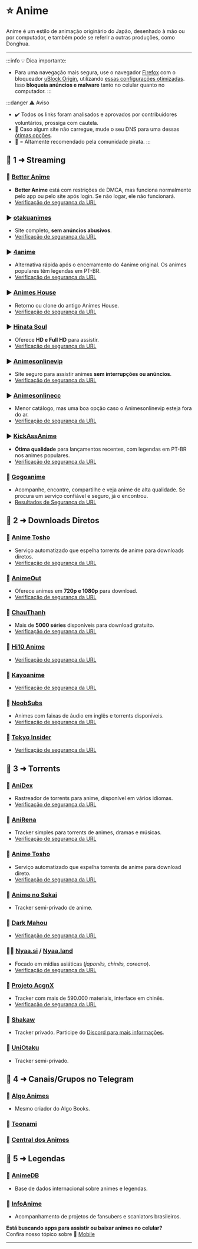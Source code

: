 # ⭐ Anime

Anime é um estilo de animação originário do Japão, desenhado à mão ou por computador, e também pode se referir a outras produções, como Donghua.

---

:::info 💡 Dica importante:
- Para uma navegação mais segura, use o navegador [Firefox](https://mozilla.org/firefox/new/) com o bloqueador [uBlock Origin](https://addons.mozilla.org/firefox/addon/ublock-origin/), utilizando [essas configurações otimizadas](https://take-me-to.space/UShoGZ7.png). Isso **bloqueia anúncios e malware** tanto no celular quanto no computador.
:::

:::danger ⚠️ Aviso
- ✔️ Todos os links foram analisados e aprovados por contribuidores voluntários, prossiga com cautela.
- 🚨 Caso algum site não carregue, mude o seu DNS para uma dessas [ótimas opções](https://www.privacyguides.org/en/dns/).
- 🌟 = Altamente recomendado pela comunidade pirata.
:::

## 📑 1 ➜ Streaming

### 🌟 [Better Anime](https://betteranime.net/)
- **Better Anime** está com restrições de DMCA, mas funciona normalmente pelo app ou pelo site após login. Se não logar, ele não funcionará.
- [Verificação de segurança da URL](https://www.urlvoid.com/scan/betteranime.net/)

### ▶️ [otakuanimes](https://otakuanimesscc.com/)
- Site completo, **sem anúncios abusivos**.
- [Verificação de segurança da URL](https://www.urlvoid.com/scan/otakuanimesscc.com/)

### ▶️ [4anime](https://4anime.gg/)
- Alternativa rápida após o encerramento do 4anime original. Os animes populares têm legendas em PT-BR.
- [Verificação de segurança da URL](https://www.urlvoid.com/scan/4anime.gg/)

### ▶️ [Animes House](https://animeshouse.app/)
- Retorno ou clone do antigo Animes House.
- [Verificação de segurança da URL](https://www.urlvoid.com/scan/animeshouse.app/)

### ▶️ [Hinata Soul](https://www.hinatasoul.com/)
- Oferece **HD e Full HD** para assistir.
- [Verificação de segurança da URL](https://www.urlvoid.com/scan/hinatasoul.com/)

### ▶️ [Animesonlinevip](https://animesonlinevip.su/)
- Site seguro para assistir animes **sem interrupções ou anúncios**.
- [Verificação de segurança da URL](https://www.urlvoid.com/scan/animesonlinevip.su/)

### ▶️ [Animesonlinecc](https://animesonlinecc.org/)
- Menor catálogo, mas uma boa opção caso o Animesonlinevip esteja fora do ar.
- [Verificação de segurança da URL](https://www.urlvoid.com/scan/animesonlinecc.org/)

### ▶️ [KickAssAnime](https://kickassanime.am/)
- **Ótima qualidade** para lançamentos recentes, com legendas em PT-BR nos animes populares.
- [Verificação de segurança da URL](https://www.urlvoid.com/scan/kickassanime.am/)

### 🌟 [Gogoanime](https://gogotaku.info/)

- Acompanhe, encontre, compartilhe e veja anime de alta qualidade. Se procura um serviço confiável e seguro, já o encontrou.
- [Resultados de Segurança da URL](https://www.urlvoid.com/scan/gogotaku.info/)


## 📑 2 ➜ Downloads Diretos

### 🔗 [Anime Tosho](https://animetosho.org/)
- Serviço automatizado que espelha torrents de anime para downloads diretos.
- [Verificação de segurança da URL](https://www.urlvoid.com/scan/animetosho.org/)

### 🔗 [AnimeOut](https://www.animeout.xyz/)
- Oferece animes em **720p e 1080p** para download.
- [Verificação de segurança da URL](https://www.urlvoid.com/scan/animeout.xyz/)

### 🔗 [ChauThanh](https://chauthanh.info/)
- Mais de **5000 séries** disponíveis para download gratuito.
- [Verificação de segurança da URL](https://www.urlvoid.com/scan/chauthanh.info/)

### 🔗 [Hi10 Anime](https://hi10anime.com/)
- [Verificação de segurança da URL](https://www.urlvoid.com/scan/hi10anime.com/)

### 🔗 [Kayoanime](https://kayoanime.com/)
- [Verificação de segurança da URL](https://www.urlvoid.com/scan/kayoanime.com/)

### 🔗 [NoobSubs](https://www.noobsubs.com/)
- Animes com faixas de áudio em inglês e torrents disponíveis.
- [Verificação de segurança da URL](https://www.urlvoid.com/scan/noobsubs.com/)

### 🔗 [Tokyo Insider](https://www.tokyoinsider.com/)
- [Verificação de segurança da URL](https://www.urlvoid.com/scan/tokyoinsider.com/)

## 📑 3 ➜ Torrents

### 🧲 [AniDex](https://anidex.info/)
- Rastreador de torrents para anime, disponível em vários idiomas.
- [Verificação de segurança da URL](https://www.urlvoid.com/scan/anidex.info/)

### 🧲 [AniRena](https://www.anirena.com/)
- Tracker simples para torrents de animes, dramas e músicas.
- [Verificação de segurança da URL](https://www.urlvoid.com/scan/anirena.com/)

### 🧲 [Anime Tosho](https://animetosho.org/)
- Serviço automatizado que espelha torrents de anime para download direto.
- [Verificação de segurança da URL](https://www.urlvoid.com/scan/animetosho.org/)

### 🧲 [Anime no Sekai](https://www.ansktracker.net/)
- Tracker semi-privado de anime.

### 🧲 [Dark Mahou](https://darkmahou.org/)
- [Verificação de segurança da URL](https://www.urlvoid.com/scan/darkmahou.org/)

### 🌟🧲 [Nyaa.si](https://nyaa.si/) / [Nyaa.land](https://nyaa.land/)
- Focado em mídias asiáticas (_japonês, chinês, coreano_).
- [Verificação de segurança da URL](https://www.urlvoid.com/scan/nyaa.si/)

### 🧲 [Projeto AcgnX](https://share.acgnx.se/) 
- Tracker com mais de 590.000 materiais, interface em chinês.
- [Verificação de segurança da URL](https://www.urlvoid.com/scan/share.acgnx.se/)

### 🧲 [Shakaw](https://tracker.shakaw.com.br/)
- Tracker privado. Participe do [Discord para mais informações](https://discord.gg/dZVbVChdun).

### 🧲 [UniOtaku](https://tracker.uniotaku.com/)
- Tracker semi-privado.

## 📑 4 ➜ Canais/Grupos no Telegram

### 🌟 [Algo Animes](https://t.me/algoanimes)
- Mesmo criador do Algo Books.

### 🔗 [Toonami](https://t.me/toonamibr)

### 🔗 [Central dos Animes](https://t.me/Centraldeanimes_Baltigo)

## 📰 5 ➜ Legendas

### 🔗 [AnimeDB](https://anidb.net/)
- Base de dados internacional sobre animes e legendas.

### 🔗 [InfoAnime](https://www.infoanime.com.br/)
- Acompanhamento de projetos de fansubers e scanlators brasileiros.

**Está buscando apps para assistir ou baixar animes no celular?**  
Confira nosso tópico sobre 📱 [Mobile](mobile#📑-➜-anime-e-manga)

---
